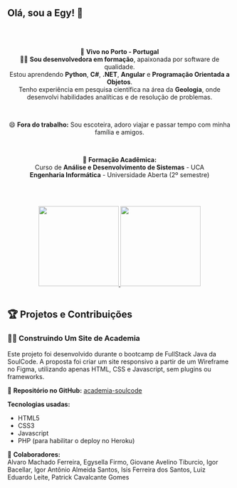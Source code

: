 ## Olá, sou a Egy! 👋

<!--
**Egysella/Egysella** é um ✨ _repositório especial_ ✨ porque seu `README.md` aparece no perfil GitHub.

Aqui estão algumas ideias para começar:
- 🔭 Atualmente estou trabalhando em ...
- 🌱 Estou aprendendo ...
- 👯 Estou buscando colaborar em ...
- 🤔 Estou procurando ajuda com ...
- 💬 Pergunte-me sobre ...
- 📫 Como me encontrar: ...
- 😄 Pronomes: ...
- ⚡ Curiosidade: ...
-->

<div align="center">

<br><br>

 🌟 **Vivo no Porto - Portugal**  
 👩‍💻 **Sou desenvolvedora em formação**, apaixonada por software de qualidade.  
  Estou aprendendo **Python**, **C#**, **.NET**, **Angular** e **Programação Orientada a Objetos**.  
  Tenho experiência em pesquisa científica na área da **Geologia**, onde desenvolvi habilidades analíticas e de resolução de problemas.  

<br>

 😄 **Fora do trabalho:** Sou escoteira, adoro viajar e passar tempo com minha família e amigos.  

<br>

 📖 **Formação Acadêmica:**  
   Curso de **Análise e Desenvolvimento de Sistemas** - UCA  
   **Engenharia Informática** - Universidade Aberta (2º semestre)  

<br><br>

</div>

<div align="center">
  <a href="https://github.com/Egysella">
    <img height="180em" src="https://github-readme-stats.vercel.app/api?username=Egysella&show_icons=true&theme=dracula&include_all_commits=true&count_private=true"/>
    <img height="180em" src="https://github-readme-stats.vercel.app/api/top-langs/?username=Egysella&layout=compact&langs_count=7&theme=dracula"/>
  </a>
</div>

<div style="display: inline_block"><br>

</div>

## 🏆 Projetos e Contribuições

### 🏋️‍♀️ Construindo Um Site de Academia
Este projeto foi desenvolvido durante o bootcamp de FullStack Java da SoulCode. A proposta foi criar um site responsivo a partir de um Wireframe no Figma, utilizando apenas HTML, CSS e Javascript, sem plugins ou frameworks.

📂 **Repositório no GitHub:** [academia-soulcode](https://github.com/Egysella/projeto-1-soulcode)

**Tecnologias usadas:**
- HTML5
- CSS3
- Javascript
- PHP (para habilitar o deploy no Heroku)

👥 **Colaboradores:**  
Alvaro Machado Ferreira, Egysella Firmo, Giovane Avelino Tiburcio, Igor Bacellar, Igor Antônio Almeida Santos, Isis Ferreira dos Santos, Luiz Eduardo Leite, Patrick Cavalcante Gomes

